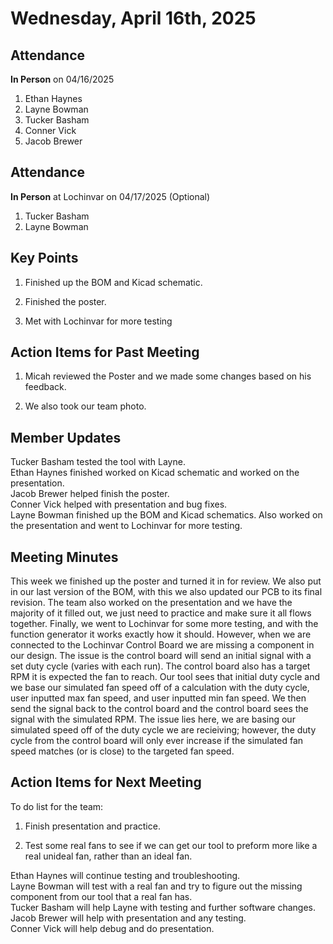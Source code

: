 # Wednesday, April 16th, 2025

## Attendance
**In Person** on 04/16/2025
1. Ethan Haynes
2. Layne Bowman
3. Tucker Basham
4. Conner Vick
5. Jacob Brewer

## Attendance
**In Person** at Lochinvar on 04/17/2025 (Optional)
1. Tucker Basham
2. Layne Bowman


## Key Points
1. Finished up the BOM and Kicad schematic.

2. Finished the poster.

3. Met with Lochinvar for more testing

## Action Items for Past Meeting
1. Micah reviewed the Poster and we made some changes based on his feedback.

2. We also took our team photo.


## Member Updates

Tucker Basham tested the tool with Layne.  
Ethan Haynes finished worked on Kicad schematic and worked on the presentation.  
Jacob Brewer helped finish the poster.  
Conner Vick helped with presentation and bug fixes.  
Layne Bowman finished up the BOM and Kicad schematics. Also worked on the presentation and went to Lochinvar for more testing.  

## Meeting Minutes
This week we finished up the poster and turned it in for review. We also put in our last version of the BOM, with this we also updated our PCB to its final revision. The team also worked on the presentation and we have the majority of it filled out, we just need to practice and make sure it all flows together. Finally, we went to Lochinvar for some more testing, and with the function generator it works exactly how it should. However, when we are connected to the Lochinvar Control Board we are missing a component in our design. The issue is the control board will send an initial signal with a set duty cycle (varies with each run). The control board also has a target RPM it is expected the fan to reach. Our tool sees that initial duty cycle and we base our simulated fan speed off of a calculation with the duty cycle, user inputted max fan speed, and user inputted min fan speed. We then send the signal back to the control board and the control board sees the signal with the simulated RPM. The issue lies here, we are basing our simulated speed off of the duty cycle we are recieiving; however, the duty cycle from the control board will only ever increase if the simulated fan speed matches (or is close) to the targeted fan speed.  


## Action Items for Next Meeting
To do list for the team:  
1. Finish presentation and practice.

2. Test some real fans to see if we can get our tool to preform more like a real unideal fan, rather than an ideal fan.  


Ethan Haynes will continue testing and troubleshooting.    
Layne Bowman will test with a real fan and try to figure out the missing component from our tool that a real fan has.   
Tucker Basham will help Layne with testing and further software changes.  
Jacob Brewer will help with presentation and any testing.  
Conner Vick will help debug and do presentation.  


